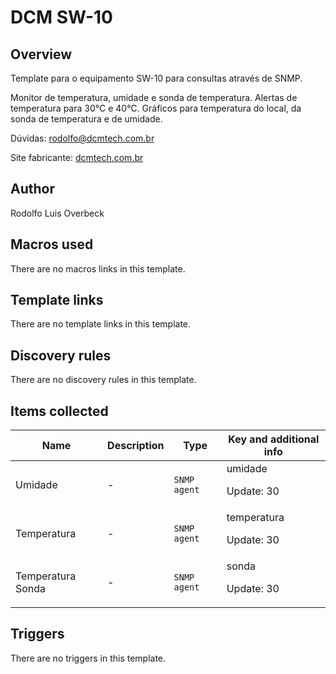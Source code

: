 # DCM SW-10

## Overview

Template para o equipamento SW-10 para consultas através de SNMP.


Monitor de temperatura, umidade e sonda de temperatura. Alertas de temperatura para 30°C e 40°C. Gráficos para temperatura do local, da sonda de temperatura e de umidade.


Dúvidas: rodolfo@dcmtech.com.br


Site fabricante: [dcmtech.com.br](https://dcmtech.com.br/)



## Author

Rodolfo Luis Overbeck

## Macros used

There are no macros links in this template.

## Template links

There are no template links in this template.

## Discovery rules

There are no discovery rules in this template.

## Items collected

|Name|Description|Type|Key and additional info|
|----|-----------|----|----|
|Umidade|<p>-</p>|`SNMP agent`|umidade<p>Update: 30</p>|
|Temperatura|<p>-</p>|`SNMP agent`|temperatura<p>Update: 30</p>|
|Temperatura Sonda|<p>-</p>|`SNMP agent`|sonda<p>Update: 30</p>|
## Triggers

There are no triggers in this template.

